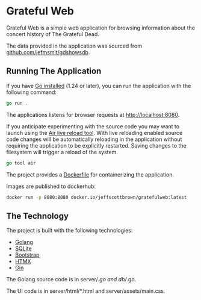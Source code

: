 # Grateful Web

Grateful Web is a simple web application for browsing information about
the concert history of The Grateful Dead.

The data provided in the application was sourced from 
[github.com/jefmsmit/gdshowsdb](https://github.com/jefmsmit/gdshowsdb).

## Running The Application

If you have [Go installed](https://golang.org/) (1.24 or later), you can run the application with the following command:

```go
go run .
```

The applications listens for browser requests at
[http://localhost:8080](http://localhost:8080).

If you anticipate experimenting with the source code you may want to launch 
using the [Air live reload tool](https://github.com/cosmtrek/air).  With live
reloading enabled source code changes will be automatically reloading in 
the application without requiring the application to be explicitly restarted.
Saving changes to the filesystem will trigger a reload of the system.

```go
go tool air
```

The project provides a [Dockerfile](https://www.docker.com/) for containerizing the application. 

Images are published to dockerhub:

```bash
docker run -p 8080:8080 docker.io/jeffscottbrown/gratefulweb:latest
```

## The Technology

The project is built with the following technologies:

- [Golang](https://golang.org/)
- [SQLite](https://www.sqlite.org/)
- [Bootstrap](https://getbootstrap.com/)
- [HTMX](https://htmx.org/)
- [Gin](https://gin-gonic.com/)

The Golang source code is in server/*.go and db/*.go.

The UI code is in server/html/*.html and server/assets/main.css.
